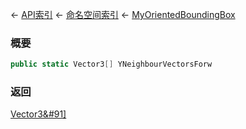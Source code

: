 ← [API索引](Api-Index) ← [命名空间索引](Namespace-Index) ← [MyOrientedBoundingBox](VRageMath.MyOrientedBoundingBox)

### 概要

```csharp
public static Vector3[] YNeighbourVectorsForw
```

### 返回

[Vector3&#91&#93;](VRageMath.Vector3&#91&#93;)

